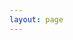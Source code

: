 ```yaml
---
layout: page
---
```


  <script setup>
  import Projects from "../.vitepress/components/Projects.vue";
  </script>
  
  <Projects/>